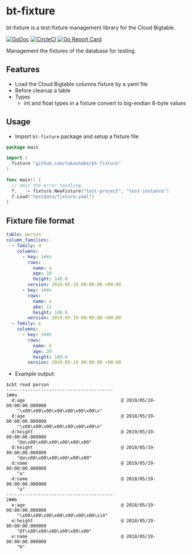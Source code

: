 # bt-fixture

bt-fixture is a test-fixture management library for the Cloud Bigtable.

[![GoDoc](https://godoc.org/github.com/takashabe/bt-fixture?status.svg)](https://godoc.org/github.com/takashabe/bt-fixture)
[![CircleCI](https://circleci.com/gh/takashabe/bt-fixture.svg?style=shield)](https://circleci.com/gh/takashabe/bt-fixture)
[![Go Report Card](https://goreportcard.com/badge/github.com/takashabe/bt-fixture)](https://goreportcard.com/report/github.com/takashabe/bt-fixture)

Management the fixtures of the database for testing.

## Features

- Load the Cloud Bigtable columns fixture by a yaml file
- Before cleanup a table
- Types
    - int and float types in a fixture convert to big-endian 8-byte values

## Usage

- Import `bt-fixture` package and setup a fixture file

```go
package main

import (
  fixture "github.com/takashabe/bt-fixture"
)

func main() {
  // omit the error handling
  f, _ := fixture.NewFixture("test-project", "test-instance")
  f.Load("testdata/fixture.yaml")
}
```

## Fixture file format

```yaml
table: person
column_families:
  - family: d
    columns:
      - key: 1##a
        rows:
          name: a
          age: 10
          height: 140.0
        version: 2018-05-19 00:00:00 +00:00
      - key: 1##a
        rows:
          name: a
          abe: 11
          height: 140.0
        version: 2019-05-19 00:00:00 +00:00
  - family: e
    columns:
      - key: 2##b
        rows:
          name: b
          age: 20
          height: 180.0
        version: 2018-05-19 00:00:00 +00:00
```

- Example output:

```
$cbt read person
----------------------------------------
1##a
  d:age                                    @ 2019/05/19-00:00:00.000000
    "\x00\x00\x00\x00\x00\x00\x00\v"
  d:age                                    @ 2018/05/19-00:00:00.000000
    "\x00\x00\x00\x00\x00\x00\x00\n"
  d:height                                 @ 2019/05/19-00:00:00.000000
    "@a\x80\x00\x00\x00\x00\x00"
  d:height                                 @ 2018/05/19-00:00:00.000000
    "@a\x80\x00\x00\x00\x00\x00"
  d:name                                   @ 2019/05/19-00:00:00.000000
    "a"
  d:name                                   @ 2018/05/19-00:00:00.000000
    "a"
----------------------------------------
2##b
  e:age                                    @ 2018/05/19-00:00:00.000000
    "\x00\x00\x00\x00\x00\x00\x00\x14"
  e:height                                 @ 2018/05/19-00:00:00.000000
    "@f\x80\x00\x00\x00\x00\x00"
  e:name                                   @ 2018/05/19-00:00:00.000000
    "b"
```
